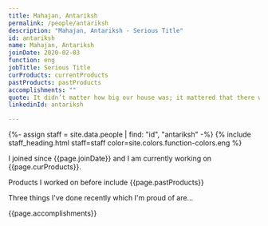 ```yaml
---
title: Mahajan, Antariksh
permalink: /people/antariksh
description: "Mahajan, Antariksh - Serious Title"
id: antariksh
name: Mahajan, Antariksh
joinDate: 2020-02-03
function: eng
jobTitle: Serious Title
curProducts: currentProducts
pastProducts: pastProducts
accomplishments: ""
quote: It didn’t matter how big our house was; it mattered that there was love in it.
linkedinId: antariksh

---
```


{%- assign staff = site.data.people | find: "id", "antariksh" -%}
{% include staff_heading.html staff=staff color=site.colors.function-colors.eng %}

<p>I joined since {{page.joinDate}} and I am currently working on {{page.curProducts}}.</p>

<p>Products I worked on before include {{page.pastProducts}}</p>

<p>Three things I've done recently which I'm proud of are...</p>
{{page.accomplishments}}
